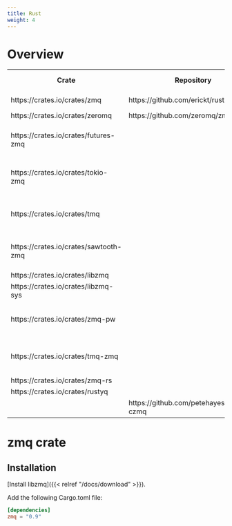 ```yaml
---
title: Rust
weight: 4
---
```


# Overview

<table>
  <tr><th>Crate</th><th>Repository</th><th>Examples</th><th>ZMTP engine</th><th>Description</th></tr>
  <tr>
    <td>https://crates.io/crates/zmq</td>
    <td>https://github.com/erickt/rust-zmq</td>
    <td>https://github.com/erickt/rust-zmq/tree/master/examples</td>
    <td>libzmq</td>
    <td></td>
  </tr>
  <tr>
    <td>https://crates.io/crates/zeromq</td>
    <td>https://github.com/zeromq/zmq.rs</td>
    <td></td>
    <td>custom</td>
    <td></td>
  </tr>
  <tr>
    <td>https://crates.io/crates/futures-zmq</td>
    <td></td>
    <td></td>
    <td>libzmq (via zmq crate)</td>
    <td></td>
  </tr>
  <tr>
    <td>https://crates.io/crates/tokio-zmq</td>
    <td></td>
    <td></td>
    <td>libzmq (via zmq crate)</td>
    <td></td>
  </tr>
  <tr>
    <td>https://crates.io/crates/tmq</td>
    <td></td>
    <td></td>
    <td>libzmq (via zmq crate)</td>
    <td></td>
  </tr>
  <tr>
    <td>https://crates.io/crates/sawtooth-zmq</td>
    <td></td>
    <td></td>
    <td>libzmq (via zmq crate)</td>
    <td></td>
  </tr>
  <tr>
    <td>https://crates.io/crates/libzmq</td>
    <td></td>
    <td></td>
    <td>libzmq</td>
    <td></td>
  </tr>
  <tr>
    <td>https://crates.io/crates/libzmq-sys</td>
    <td></td>
    <td></td>
    <td>libzmq</td>
    <td></td>
  </tr>
  <tr>
    <td>https://crates.io/crates/zmq-pw</td>
    <td></td>
    <td></td>
    <td>libzmq</td>
    <td>Looks similar to sawtooth-zmq??</td>
  </tr>
  <tr>
    <td>https://crates.io/crates/tmq-zmq</td>
    <td></td>
    <td></td>
    <td>libzmq</td>
    <td>Looks similar to sawtooth-zmq??</td>
  </tr>
  <tr>
    <td>https://crates.io/crates/zmq-rs</td>
    <td></td>
    <td></td>
    <td>libzmq</td>
    <td></td>
  </tr>
  <tr>
    <td>https://crates.io/crates/rustyq</td>
    <td></td>
    <td></td>
    <td>custom</td>
    <td></td>
  </tr>
  <tr>
    <td></td>
    <td>https://github.com/petehayes102/rust-czmq</td>
    <td></td>
    <td>libzmq</td>
    <td></td>
  </tr>  
</table>

# zmq crate

## Installation

[Install libzmq]({{< relref "/docs/download" >}}).

Add the following Cargo.toml file:

```toml
[dependencies]
zmq = "0.9"
```

